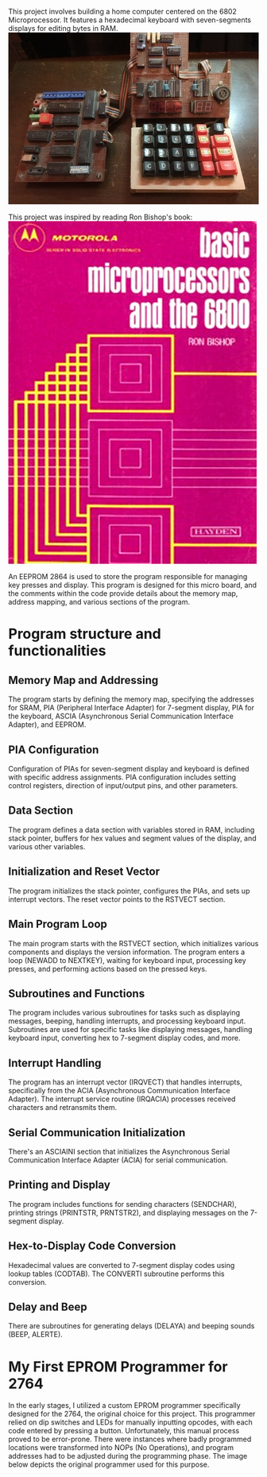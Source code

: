 This project involves building a home computer centered on the 6802 Microprocessor. It features a hexadecimal keyboard with seven-segments displays for editing bytes in RAM. 
![](BoardPicture.jpg)

This project was inspired by reading Ron Bishop's book:
![](PhotoBookRonBishop.jpg)

An EEPROM 2864 is used to store the program responsible for managing key presses and display.
This program is designed for this micro board, and the comments within the code provide details about the memory map, address mapping, and various sections of the program.

# Program structure and functionalities

## Memory Map and Addressing
The program starts by defining the memory map, specifying the addresses for SRAM, PIA (Peripheral Interface Adapter) for 7-segment display, PIA for the keyboard, ASCIA (Asynchronous Serial Communication Interface Adapter), and EEPROM.

## PIA Configuration
Configuration of PIAs for seven-segment display and keyboard is defined with specific address assignments.
PIA configuration includes setting control registers, direction of input/output pins, and other parameters.

## Data Section
The program defines a data section with variables stored in RAM, including stack pointer, buffers for hex values and segment values of the display, and various other variables.

## Initialization and Reset Vector
The program initializes the stack pointer, configures the PIAs, and sets up interrupt vectors.
The reset vector points to the RSTVECT section.

## Main Program Loop
The main program starts with the RSTVECT section, which initializes various components and displays the version information.
The program enters a loop (NEWADD to NEXTKEY), waiting for keyboard input, processing key presses, and performing actions based on the pressed keys.

## Subroutines and Functions
The program includes various subroutines for tasks such as displaying messages, beeping, handling interrupts, and processing keyboard input.
Subroutines are used for specific tasks like displaying messages, handling keyboard input, converting hex to 7-segment display codes, and more.

## Interrupt Handling
The program has an interrupt vector (IRQVECT) that handles interrupts, specifically from the ACIA (Asynchronous Communication Interface Adapter).
The interrupt service routine (IRQACIA) processes received characters and retransmits them.

## Serial Communication Initialization
There's an ASCIAINI section that initializes the Asynchronous Serial Communication Interface Adapter (ACIA) for serial communication.

## Printing and Display
The program includes functions for sending characters (SENDCHAR), printing strings (PRINTSTR, PRNTSTR2), and displaying messages on the 7-segment display.

## Hex-to-Display Code Conversion
Hexadecimal values are converted to 7-segment display codes using lookup tables (CODTAB).
The CONVERTI subroutine performs this conversion.

## Delay and Beep
There are subroutines for generating delays (DELAYA) and beeping sounds (BEEP, ALERTE).

# My First EPROM Programmer for 2764
In the early stages, I utilized a custom EPROM programmer specifically designed for the 2764, the original choice for this project. This programmer relied on dip switches and LEDs for manually inputting opcodes, with each code entered by pressing a button. Unfortunately, this manual process proved to be error-prone. There were instances where badly programmed locations were transformed into NOPs (No Operations), and program addresses had to be adjusted during the programming phase. The image below depicts the original programmer used for this purpose.

